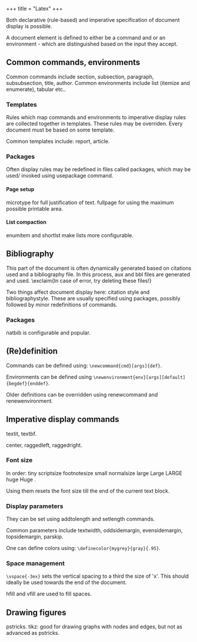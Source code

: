 +++
title = "Latex"
+++

Both declarative (rule-based) and imperative specification of document display is possible.

A document element is defined to either be a command and or an environment - which are distinguished based on the input they accept.

## Common commands, environments
Common commands include section, subsection, paragraph, subsubsection, title, author. Common environments include list (itemize and enumerate), tabular etc..

### Templates
Rules which map commands and environments to imperative display rules are collected together in templates. These rules may be overriden. Every document must be based on some template.

Common templates include: report, article.

### Packages
Often display rules may be redefined in files called packages, which may be used/ invoked using usepackage command.

#### Page setup
microtype for full justification of text. fullpage for using the maximum possible printable area.

#### List compaction
enumitem and shortlst make lists more configurable.

## Bibliography
This part of the document is often dynamically generated based on citations used and a bibliography file. In this process, aux and bbl files are generated and used. \exclaim{In case of error, try deleting these files!}

Two things affect document display here: citation style and bibliographystyle. These are usually specified using packages, possibly followed by minor redefinitions of commands.

### Packages
natbib is configurable and popular.

## (Re)definition
Commands can be defined using: `\newcommand{cmd}[args]{def}`.

Environments can be defined using `\newenvironment{env}[args][default]{begdef}{enddef}`.

Older definitions can be overridden using renewcommand and renewenvironment.

## Imperative display commands
textit, textbf.

center, raggedleft, raggedright.

### Font size
In order:     tiny
    scriptsize
    footnotesize
    small
    normalsize
    large
    Large
    LARGE
    huge
    Huge .

Using them resets the font size till the end of the current text block.

### Display parameters
They can be set using addtolength and setlength commands.

Common parameters include textwidth, oddsidemargin, evensidemargin, topsidemargin, parskip.

One can define colors using: `\definecolor{mygrey}{gray}{.95}`.

### Space management
`\vspace{-3ex}` sets the vertical spacing to a third the size of 'x'. This should ideally be used towards the end of the document.

hfill and vfill are used to fill spaces.

## Drawing figures
pstricks. tikz: good for drawing graphs with nodes and edges, but not as advanced as pstricks.
